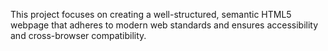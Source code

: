 This project focuses on creating a well-structured, semantic HTML5 webpage that adheres to modern web standards and ensures 
accessibility and cross-browser compatibility. 
